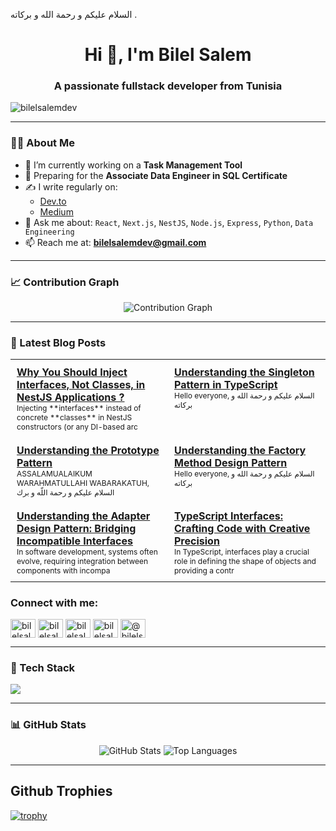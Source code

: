 السلام عليكم و رحمة الله و بركاته . 
<h1 align="center">Hi 👋, I'm Bilel Salem</h1>
<h3 align="center">A passionate fullstack developer from Tunisia</h3>

<p align="left"> <img src="https://komarev.com/ghpvc/?username=bilelsalemdev&label=Profile%20views&color=0e75b6&style=flat" alt="bilelsalemdev" /> </p>

---

### 👨‍💻 About Me

- 🔭 I’m currently working on a **Task Management Tool**
- 🎯 Preparing for the **Associate Data Engineer in SQL Certificate**
- ✍️ I write regularly on:
  - [Dev.to](https://dev.to/bilelsalemdev)
  - [Medium](https://medium.com/@bilelsalemdev)
- 💬 Ask me about:
  `React`, `Next.js`, `NestJS`, `Node.js`, `Express`, `Python`, `Data Engineering`
- 📫 Reach me at: **bilelsalemdev@gmail.com**

---

### 📈 Contribution Graph

<p align="center">
  <img src="https://github-readme-activity-graph.vercel.app/graph?username=bilelsalemdev&bg_color=1a1b27&color=9f9f9f&line=4c8eda&point=ffffff&area=true&hide_border=true" alt="Contribution Graph" />
</p>

---

### 📝 Latest Blog Posts
<!-- BLOG-POST-LIST:START -->
<table><tr><td width="50%" valign="top" style="padding: 10px;"><a href="https://github.com/bilelsalemdev/one-hundred-articles/blob/main/Why%20You%20Should%20Inject%20Interfaces%2C%20Not%20Classes%2C%20in%20NestJS%20Applications%20%3F.md"><strong>Why You Should Inject Interfaces, Not Classes, in NestJS Applications ?</strong></a><br/><span style='font-size: 12px;'>Injecting **interfaces** instead of concrete **classes** in NestJS constructors (or any DI-based arc</span></td><td width="50%" valign="top" style="padding: 10px;"><a href="https://github.com/bilelsalemdev/one-hundred-articles/blob/main/Understanding%20the%20Singleton%20Pattern%20in%20TypeScript.md"><strong>Understanding the Singleton Pattern in TypeScript</strong></a><br/><span style='font-size: 12px;'>Hello everyone, السلام عليكم و رحمة الله و بركاته </span></td></tr><tr><td width="50%" valign="top" style="padding: 10px;"><a href="https://github.com/bilelsalemdev/one-hundred-articles/blob/main/Understanding%20the%20Prototype%20Pattern.md"><strong>Understanding the Prototype Pattern</strong></a><br/><span style='font-size: 12px;'>ASSALAMUALAIKUM WARAHMATULLAHI WABARAKATUH, السلام عليكم و رحمة اللّه و برك</span></td><td width="50%" valign="top" style="padding: 10px;"><a href="https://github.com/bilelsalemdev/one-hundred-articles/blob/main/Understanding%20the%20Factory%20Method%20Design%20Pattern.md"><strong>Understanding the Factory Method Design Pattern</strong></a><br/><span style='font-size: 12px;'>Hello everyone, السلام عليكم و رحمة الله و بركاته </span></td></tr><tr><td width="50%" valign="top" style="padding: 10px;"><a href="https://github.com/bilelsalemdev/one-hundred-articles/blob/main/Understanding%20the%20Adapter%20Design%20Pattern%3A%20Bridging%20Incompatible%20Interfaces.md"><strong>Understanding the Adapter Design Pattern: Bridging Incompatible Interfaces</strong></a><br/><span style='font-size: 12px;'>In software development, systems often evolve, requiring integration between components with incompa</span></td><td width="50%" valign="top" style="padding: 10px;"><a href="https://github.com/bilelsalemdev/one-hundred-articles/blob/main/TypeScript%20Interfaces%3A%20Crafting%20Code%20with%20Creative%20Precision.md"><strong>TypeScript Interfaces: Crafting Code with Creative Precision</strong></a><br/><span style='font-size: 12px;'>In TypeScript, interfaces play a crucial role in defining the shape of objects and providing a contr</span></td></tr><tr></tr></table>
<!-- BLOG-POST-LIST:END -->

<h3 align="left">Connect with me:</h3>
<p align="left">
<a href="https://dev.to/bilelsalemdev" target="blank"><img align="center" src="https://github.com/bilelsalemdev/bilelsalemdev/assets/70206023/1d5c6afb-6a6f-400e-b699-d4583828a063" alt="bilelsalemdev" height="30" width="40" /></a>
<a href="https://twitter.com/bilelsalemdev" target="blank"><img align="center" src="https://raw.githubusercontent.com/rahuldkjain/github-profile-readme-generator/master/src/images/icons/Social/twitter.svg" alt="bilelsalemdev" height="30" width="40" /></a>
<a href="https://linkedin.com/in/bilelsalemdev" target="blank"><img align="center" src="https://raw.githubusercontent.com/rahuldkjain/github-profile-readme-generator/master/src/images/icons/Social/linked-in-alt.svg" alt="bilelsalemdev" height="30" width="40" /></a>
<a href="https://stackoverflow.com/users/bilelsalem" target="blank"><img align="center" src="https://raw.githubusercontent.com/rahuldkjain/github-profile-readme-generator/master/src/images/icons/Social/stack-overflow.svg" alt="bilelsalem" height="30" width="40" /></a>
<a href="https://medium.com/@bilelsalemdev" target="blank"><img align="center" src="https://raw.githubusercontent.com/rahuldkjain/github-profile-readme-generator/master/src/images/icons/Social/medium.svg" alt="@bilelsalemdev" height="30" width="40" /></a>
</p>

---

### 🧠 Tech Stack

<p align="left">
  <img src="https://skillicons.dev/icons?i=ts,js,react,nextjs,nodejs,nestjs,express,python,html,css,sass,tailwind,django,vue,mongodb,postgres,mysql,sqlite,redis,docker,git,redux,graphql,figma,jest,postman,grafana" />
</p>

---

### 📊 GitHub Stats

<p align="center">
  <img src="https://github-readme-stats.vercel.app/api?username=bilelsalemdev&show_icons=true&theme=tokyonight" alt="GitHub Stats" />
  <img src="https://github-readme-stats.vercel.app/api/top-langs/?username=bilelsalemdev&layout=compact&theme=tokyonight" alt="Top Languages" />
</p>

---

## Github Trophies
[![trophy](https://github-profile-trophy.vercel.app/?username=bilelsalemdev&theme=radical)](https://github.com/braiekhazem/github-profile-trophy)
